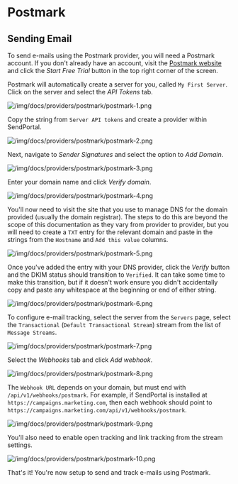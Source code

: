 # Postmark

## Sending Email

To send e-mails using the Postmark provider, you will need a Postmark account. If you don't already have an account, visit the [Postmark website](https://postmarkapp.com/) and click the _Start Free Trial_ button in the top right corner of the screen.

Postmark will automatically create a server for you, called `My First Server`. Click on the server and select the _API Tokens_ tab.

![/img/docs/providers/postmark/postmark-1.png](/img/docs/providers/postmark/postmark-1.png)

Copy the string from `Server API tokens` and create a provider within SendPortal.

![/img/docs/providers/postmark/postmark-2.png](/img/docs/providers/postmark/postmark-2.png)

Next, navigate to _Sender Signatures_ and select the option to _Add Domain_.

![/img/docs/providers/postmark/postmark-3.png](/img/docs/providers/postmark/postmark-3.png)

Enter your domain name and click _Verify domain_.

![/img/docs/providers/postmark/postmark-4.png](/img/docs/providers/postmark/postmark-4.png)

You'll now need to visit the site that you use to manage DNS for the domain provided (usually the domain registrar). The steps to do this are beyond the scope of this documentation as they vary from provider to provider, but you will need to create a `TXT` entry for the relevant domain and paste in the strings from the `Hostname` and `Add this value` columns.

![/img/docs/providers/postmark/postmark-5.png](/img/docs/providers/postmark/postmark-5.png)

Once you've added the entry with your DNS provider, click the _Verify_ button and the DKIM status should transition to `Verified`. It can take some time to make this transition, but if it doesn't work ensure you didn't accidentally copy and paste any whitespace at the beginning or end of either string.

![/img/docs/providers/postmark/postmark-6.png](/img/docs/providers/postmark/postmark-6.png)

To configure e-mail tracking, select the server from the `Servers` page, select the `Transactional` (`Default Transactional Stream`) stream from the list of `Message Streams`.

![/img/docs/providers/postmark/postmark-7.png](/img/docs/providers/postmark/postmark-7.png)

Select the _Webhooks_ tab and click _Add webhook_.

![/img/docs/providers/postmark/postmark-8.png](/img/docs/providers/postmark/postmark-8.png)

The `Webhook URL` depends on your domain, but must end with `/api/v1/webhooks/postmark`. For example, if SendPortal is installed at `https://campaigns.marketing.com`, then each webhook should point to `https://campaigns.marketing.com/api/v1/webhooks/postmark`.

![/img/docs/providers/postmark/postmark-9.png](/img/docs/providers/postmark/postmark-9.png)

You'll also need to enable open tracking and link tracking from the stream settings.

![/img/docs/providers/postmark/postmark-10.png](/img/docs/providers/postmark/postmark-10.png)

That's it! You're now setup to send and track e-mails using Postmark.
